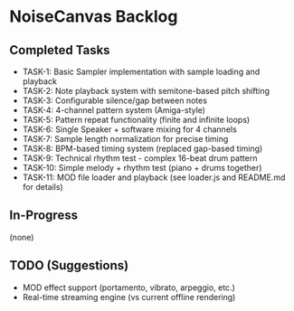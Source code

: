 # NoiseCanvas Backlog

## Completed Tasks

- TASK-1: Basic Sampler implementation with sample loading and playback
- TASK-2: Note playback system with semitone-based pitch shifting
- TASK-3: Configurable silence/gap between notes
- TASK-4: 4-channel pattern system (Amiga-style)
- TASK-5: Pattern repeat functionality (finite and infinite loops)
- TASK-6: Single Speaker + software mixing for 4 channels
- TASK-7: Sample length normalization for precise timing
- TASK-8: BPM-based timing system (replaced gap-based timing)
- TASK-9: Technical rhythm test - complex 16-beat drum pattern
- TASK-10: Simple melody + rhythm test (piano + drums together)
- TASK-11: MOD file loader and playback (see loader.js and README.md for details)

## In-Progress

(none)

## TODO (Suggestions)

- MOD effect support (portamento, vibrato, arpeggio, etc.)
- Real-time streaming engine (vs current offline rendering)
